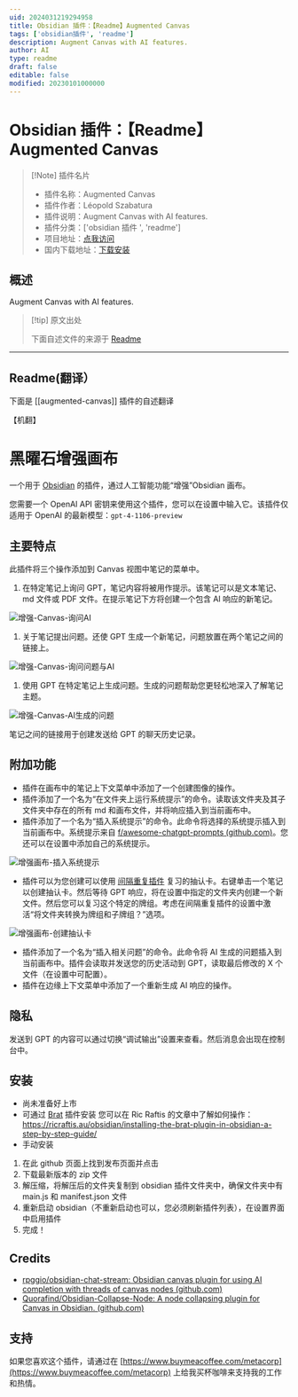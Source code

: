 ```yaml
---
uid: 2024031219294958
title: Obsidian 插件：【Readme】Augmented Canvas
tags: ['obsidian插件', 'readme']
description: Augment Canvas with AI features.
author: AI
type: readme
draft: false
editable: false
modified: 20230101000000
---
```


# Obsidian 插件：【Readme】Augmented Canvas

> [!Note] 插件名片
> - 插件名称：Augmented Canvas
> - 插件作者：Léopold Szabatura
> - 插件说明：Augment Canvas with AI features.
> - 插件分类：['obsidian 插件 ', 'readme']
> - 项目地址：[点我访问](https://github.com/MetaCorp/obsidian-augmented-canvas)
> - 国内下载地址：[下载安装](https://pkmer.cn/products/plugin/pluginMarket/?augmented-canvas)

## 概述

Augment Canvas with AI features.

> [!tip] 原文出处
>
>下面自述文件的来源于 [Readme](https://ghproxy.net/https://raw.githubusercontent.com/MetaCorp/obsidian-augmented-canvas/main/README.md)

---

## Readme(翻译）

下面是 [[augmented-canvas]] 插件的自述翻译

【机翻】

# 黑曜石增强画布

一个用于 [Obsidian](https://obsidian.md) 的插件，通过人工智能功能“增强”Obsidian 画布。

您需要一个 OpenAI API 密钥来使用这个插件，您可以在设置中输入它。该插件仅适用于 OpenAI 的最新模型：`gpt-4-1106-preview`

## 主要特点

此插件将三个操作添加到 Canvas 视图中笔记的菜单中。

1. 在特定笔记上询问 GPT，笔记内容将被用作提示。该笔记可以是文本笔记、md 文件或 PDF 文件。在提示笔记下方将创建一个包含 AI 响应的新笔记。

![增强-Canvas-询问AI](https://cdn.pkmer.cn/covers/augmented-canvas_2_0.gif!pkmer)

1. 关于笔记提出问题。还使 GPT 生成一个新笔记，问题放置在两个笔记之间的链接上。

![增强-Canvas-询问问题与AI](https://cdn.pkmer.cn/covers/augmented-canvas_2_1.gif!pkmer)

1. 使用 GPT 在特定笔记上生成问题。生成的问题帮助您更轻松地深入了解笔记主题。

![增强-Canvas-AI生成的问题](https://cdn.pkmer.cn/covers/augmented-canvas_2_2.gif!pkmer)

笔记之间的链接用于创建发送给 GPT 的聊天历史记录。

## 附加功能

- 插件在画布中的笔记上下文菜单中添加了一个创建图像的操作。
- 插件添加了一个名为“在文件夹上运行系统提示”的命令。读取该文件夹及其子文件夹中存在的所有 md 和画布文件，并将响应插入到当前画布中。
- 插件添加了一个名为“插入系统提示”的命令。此命令将选择的系统提示插入到当前画布中。系统提示来自 [f/awesome-chatgpt-prompts (github.com)](https://github.com/f/awesome-chatgpt-prompts)。您还可以在设置中添加自己的系统提示。

![增强画布-插入系统提示](https://cdn.pkmer.cn/covers/augmented-canvas_2_3.gif!pkmer)

- 插件可以为您创建可以使用 [间隔重复插件](https://github.com/st3v3nmw/obsidian-spaced-repetition) 复习的抽认卡。右键单击一个笔记以创建抽认卡。然后等待 GPT 响应，将在设置中指定的文件夹内创建一个新文件。然后您可以复习这个特定的牌组。考虑在间隔重复插件的设置中激活“将文件夹转换为牌组和子牌组？”选项。

![增强画布-创建抽认卡](https://cdn.pkmer.cn/covers/augmented-canvas_2_4.gif!pkmer)

- 插件添加了一个名为“插入相关问题”的命令。此命令将 AI 生成的问题插入到当前画布中。插件会读取并发送您的历史活动到 GPT，读取最后修改的 X 个文件（在设置中可配置）。
- 插件在边缘上下文菜单中添加了一个重新生成 AI 响应的操作。

## 隐私

发送到 GPT 的内容可以通过切换“调试输出”设置来查看。然后消息会出现在控制台中。

## 安装

- 尚未准备好上市
- 可通过 [Brat](https://github.com/TfTHacker/obsidian42-brat) 插件安装
    您可以在 Ric Raftis 的文章中了解如何操作：<https://ricraftis.au/obsidian/installing-the-brat-plugin-in-obsidian-a-step-by-step-guide/>
- 手动安装

1. 在此 github 页面上找到发布页面并点击
2. 下载最新版本的 zip 文件
3. 解压缩，将解压后的文件夹复制到 obsidian 插件文件夹中，确保文件夹中有 main.js 和 manifest.json 文件
4. 重新启动 obsidian（不重新启动也可以，您必须刷新插件列表），在设置界面中启用插件
5. 完成！

## Credits

- [rpggio/obsidian-chat-stream: Obsidian canvas plugin for using AI completion with threads of canvas nodes (github.com)](https://github.com/rpggio/obsidian-chat-stream)
- [Quorafind/Obsidian-Collapse-Node: A node collapsing plugin for Canvas in Obsidian. (github.com)](https://github.com/quorafind/obsidian-collapse-node)

## 支持

如果您喜欢这个插件，请通过在 [https://www.buymeacoffee.com/metacorp](https://www.buymeacoffee.com/metacorp) 上给我买杯咖啡来支持我的工作和热情。
